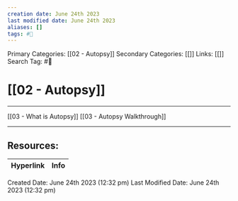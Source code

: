 ```yaml
---
creation date: June 24th 2023
last modified date: June 24th 2023
aliases: []
tags: #📖
---
```


Primary Categories: [[02 - Autopsy]] 
Secondary Categories: [[]] 
Links: [[]] 
Search Tag: #📖  

# [[02 - Autopsy]]  
---

[[03 - What is Autopsy]]
[[03 - Autopsy Walkthrough]]





___

## Resources:

| Hyperlink | Info |
| --------- | ---- |


Created Date: June 24th 2023 (12:32 pm) 
Last Modified Date: June 24th 2023 (12:32 pm)
